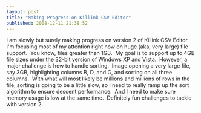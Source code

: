```yaml
---
layout: post
title: "Making Progress on Killink CSV Editor"
published: 2008-12-11 21:38:52
---
```

I am slowly but surely making progress on version 2 of Killink CSV Editor. I'm focusing most of my attention right now on huge (aka, very large) file support.  You know, files greater than 1GB.  My goal is to support up to 4GB file sizes under the 32-bit version of Windows XP and Vista.  However, a major challenge is how to handle sorting.  Image opening a very large file, say 3GB, highlighting columns B, D, and G, and sorting on all three columns.  With what will most likely be millions and millions of rows in the file, sorting is going to be a little slow, so I need to really ramp up the sort algorithm to ensure descent performance.  And I need to make sure memory usage is low at the same time.  Definitely fun challenges to tackle with version 2.
